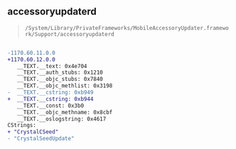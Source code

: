 ## accessoryupdaterd

> `/System/Library/PrivateFrameworks/MobileAccessoryUpdater.framework/Support/accessoryupdaterd`

```diff

-1170.60.11.0.0
+1170.60.12.0.0
   __TEXT.__text: 0x4e704
   __TEXT.__auth_stubs: 0x1210
   __TEXT.__objc_stubs: 0x7840
   __TEXT.__objc_methlist: 0x3198
-  __TEXT.__cstring: 0xb949
+  __TEXT.__cstring: 0xb944
   __TEXT.__const: 0x3b0
   __TEXT.__objc_methname: 0x8cbf
   __TEXT.__oslogstring: 0x4617
CStrings:
+ "CrystalCSeed"
- "CrystalSeedUpdate"

```
